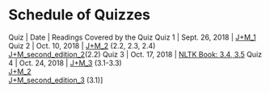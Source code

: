 # Schedule of Quizzes

Quiz | Date	| Readings Covered by the Quiz
Quiz 1 | Sept. 26, 2018 | [J+M_1](../readings/1/J+M_1.pdf)
Quiz 2 | Oct. 10, 2018 | [J+M_2](../readings/2/J+M_2.pdf) (2.2, 2.3, 2.4)<br> [J+M_second_edition_2](../readings/2/J+M_second_edition_2.pdf)(2.2)
Quiz 3 | Oct. 17, 2018 | [NLTK Book: 3.4, 3.5](https://www.nltk.org/book/ch03.html)
Quiz 4 | Oct. 24, 2018 | [J+M_3](https://bxjthu.github.io/CompLing/readings/4/J+M_3.pdf) (3.1-3.3)<br>[J+M_2](https://bxjthu.github.io/CompLing/readings/2/J+M_2.pdf)<br> [J+M_second_edition_3](https://bxjthu.github.io/CompLing/readings/2/J+M_second_edition_3.pdf) (3.1)]

